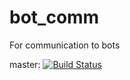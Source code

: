 # bot_comm
For communication to bots

master:
[![Build Status](https://travis-ci.org/krssg-ssl/bot_comm.svg?branch=master)](https://travis-ci.org/krssg-ssl/bot_comm)